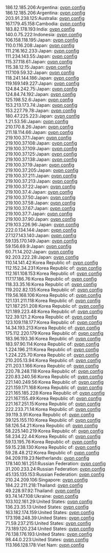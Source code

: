 186.12.185.206:Argentina: [ovpn config](vpn/186_12_185_206.ovpn)  
186.12.185.206:Argentina: [ovpn config](vpn/186_12_185_206.ovpn)  
203.91.238.125:Australia: [ovpn config](vpn/203_91_238_125.ovpn)  
167.179.45.158:Cambodia: [ovpn config](vpn/167_179_45_158.ovpn)  
183.82.178.193:India: [ovpn config](vpn/183_82_178_193.ovpn)  
140.0.75.222:Indonesia: [ovpn config](vpn/140_0_75_222.ovpn)  
106.158.118.195:Japan: [ovpn config](vpn/106_158_118_195.ovpn)  
110.0.116.208:Japan: [ovpn config](vpn/110_0_116_208.ovpn)  
111.216.162.233:Japan: [ovpn config](vpn/111_216_162_233.ovpn)  
111.234.143.55:Japan: [ovpn config](vpn/111_234_143_55.ovpn)  
115.37.118.61:Japan: [ovpn config](vpn/115_37_118_61.ovpn)  
115.38.12.15:Japan: [ovpn config](vpn/115_38_12_15.ovpn)  
117.109.59.32:Japan: [ovpn config](vpn/117_109_59_32.ovpn)  
118.241.144.186:Japan: [ovpn config](vpn/118_241_144_186.ovpn)  
119.169.149.227:Japan: [ovpn config](vpn/119_169_149_227.ovpn)  
124.84.242.75:Japan: [ovpn config](vpn/124_84_242_75.ovpn)  
124.84.74.192:Japan: [ovpn config](vpn/124_84_74_192.ovpn)  
125.198.52.6:Japan: [ovpn config](vpn/125_198_52_6.ovpn)  
153.213.173.74:Japan: [ovpn config](vpn/153_213_173_74.ovpn)  
153.227.79.78:Japan: [ovpn config](vpn/153_227_79_78.ovpn)  
180.47.225.223:Japan: [ovpn config](vpn/180_47_225_223.ovpn)  
1.21.53.56:Japan: [ovpn config](vpn/1_21_53_56.ovpn)  
210.170.8.26:Japan: [ovpn config](vpn/210_170_8_26.ovpn)  
211.18.114.66:Japan: [ovpn config](vpn/211_18_114_66.ovpn)  
219.100.37.1:Japan: [ovpn config](vpn/219_100_37_1.ovpn)  
219.100.37.108:Japan: [ovpn config](vpn/219_100_37_108.ovpn)  
219.100.37.109:Japan: [ovpn config](vpn/219_100_37_109.ovpn)  
219.100.37.125:Japan: [ovpn config](vpn/219_100_37_125.ovpn)  
219.100.37.138:Japan: [ovpn config](vpn/219_100_37_138.ovpn)  
219.100.37.19:Japan: [ovpn config](vpn/219_100_37_19.ovpn)  
219.100.37.205:Japan: [ovpn config](vpn/219_100_37_205.ovpn)  
219.100.37.211:Japan: [ovpn config](vpn/219_100_37_211.ovpn)  
219.100.37.213:Japan: [ovpn config](vpn/219_100_37_213.ovpn)  
219.100.37.22:Japan: [ovpn config](vpn/219_100_37_22.ovpn)  
219.100.37.4:Japan: [ovpn config](vpn/219_100_37_4.ovpn)  
219.100.37.50:Japan: [ovpn config](vpn/219_100_37_50.ovpn)  
219.100.37.58:Japan: [ovpn config](vpn/219_100_37_58.ovpn)  
219.100.37.67:Japan: [ovpn config](vpn/219_100_37_67.ovpn)  
219.100.37.7:Japan: [ovpn config](vpn/219_100_37_7.ovpn)  
219.100.37.90:Japan: [ovpn config](vpn/219_100_37_90.ovpn)  
219.103.226.96:Japan: [ovpn config](vpn/219_103_226_96.ovpn)  
222.0.134.144:Japan: [ovpn config](vpn/222_0_134_144.ovpn)  
27.127.143.140:Japan: [ovpn config](vpn/27_127_143_140.ovpn)  
59.135.170.149:Japan: [ovpn config](vpn/59_135_170_149.ovpn)  
59.156.69.9:Japan: [ovpn config](vpn/59_156_69_9.ovpn)  
60.71.14.202:Japan: [ovpn config](vpn/60_71_14_202.ovpn)  
92.203.222.28:Japan: [ovpn config](vpn/92_203_222_28.ovpn)  
110.14.141.42:Korea Republic of: [ovpn config](vpn/110_14_141_42.ovpn)  
112.152.34.231:Korea Republic of: [ovpn config](vpn/112_152_34_231.ovpn)  
112.161.108.153:Korea Republic of: [ovpn config](vpn/112_161_108_153.ovpn)  
117.17.186.76:Korea Republic of: [ovpn config](vpn/117_17_186_76.ovpn)  
118.33.35.16:Korea Republic of: [ovpn config](vpn/118_33_35_16.ovpn)  
119.202.82.135:Korea Republic of: [ovpn config](vpn/119_202_82_135.ovpn)  
119.56.168.106:Korea Republic of: [ovpn config](vpn/119_56_168_106.ovpn)  
121.131.211.118:Korea Republic of: [ovpn config](vpn/121_131_211_118.ovpn)  
121.187.251.208:Korea Republic of: [ovpn config](vpn/121_187_251_208.ovpn)  
121.189.223.48:Korea Republic of: [ovpn config](vpn/121_189_223_48.ovpn)  
122.39.121.2:Korea Republic of: [ovpn config](vpn/122_39_121_2.ovpn)  
123.109.118.177:Korea Republic of: [ovpn config](vpn/123_109_118_177.ovpn)  
14.34.193.213:Korea Republic of: [ovpn config](vpn/14_34_193_213.ovpn)  
175.112.220.179:Korea Republic of: [ovpn config](vpn/175_112_220_179.ovpn)  
183.96.193.36:Korea Republic of: [ovpn config](vpn/183_96_193_36.ovpn)  
183.97.90.114:Korea Republic of: [ovpn config](vpn/183_97_90_114.ovpn)  
1.224.196.211:Korea Republic of: [ovpn config](vpn/1_224_196_211.ovpn)  
1.224.225.70:Korea Republic of: [ovpn config](vpn/1_224_225_70.ovpn)  
210.205.13.94:Korea Republic of: [ovpn config](vpn/210_205_13_94.ovpn)  
211.203.1.166:Korea Republic of: [ovpn config](vpn/211_203_1_166.ovpn)  
220.78.248.118:Korea Republic of: [ovpn config](vpn/220_78_248_118.ovpn)  
220.83.240.56:Korea Republic of: [ovpn config](vpn/220_83_240_56.ovpn)  
221.140.249.56:Korea Republic of: [ovpn config](vpn/221_140_249_56.ovpn)  
221.159.171.168:Korea Republic of: [ovpn config](vpn/221_159_171_168.ovpn)  
221.165.185.228:Korea Republic of: [ovpn config](vpn/221_165_185_228.ovpn)  
221.167.155.49:Korea Republic of: [ovpn config](vpn/221_167_155_49.ovpn)  
221.167.251.15:Korea Republic of: [ovpn config](vpn/221_167_251_15.ovpn)  
222.233.71.14:Korea Republic of: [ovpn config](vpn/222_233_71_14.ovpn)  
39.119.3.91:Korea Republic of: [ovpn config](vpn/39_119_3_91.ovpn)  
39.125.155.110:Korea Republic of: [ovpn config](vpn/39_125_155_110.ovpn)  
58.126.54.21:Korea Republic of: [ovpn config](vpn/58_126_54_21.ovpn)  
58.225.140.219:Korea Republic of: [ovpn config](vpn/58_225_140_219.ovpn)  
58.234.22.44:Korea Republic of: [ovpn config](vpn/58_234_22_44.ovpn)  
59.13.195.76:Korea Republic of: [ovpn config](vpn/59_13_195_76.ovpn)  
59.15.238.130:Korea Republic of: [ovpn config](vpn/59_15_238_130.ovpn)  
59.28.48.212:Korea Republic of: [ovpn config](vpn/59_28_48_212.ovpn)  
94.209.119.23:Netherlands: [ovpn config](vpn/94_209_119_23.ovpn)  
178.140.161.251:Russian Federation: [ovpn config](vpn/178_140_161_251.ovpn)  
31.200.233.24:Russian Federation: [ovpn config](vpn/31_200_233_24.ovpn)  
45.135.135.153:Russian Federation: [ovpn config](vpn/45_135_135_153.ovpn)  
210.24.209.106:Singapore: [ovpn config](vpn/210_24_209_106.ovpn)  
184.22.211.218:Thailand: [ovpn config](vpn/184_22_211_218.ovpn)  
49.228.97.92:Thailand: [ovpn config](vpn/49_228_97_92.ovpn)  
93.74.147.108:Ukraine: [ovpn config](vpn/93_74_147_108.ovpn)  
103.102.161.29:United States: [ovpn config](vpn/103_102_161_29.ovpn)  
136.23.35.13:United States: [ovpn config](vpn/136_23_35_13.ovpn)  
163.182.174.159:United States: [ovpn config](vpn/163_182_174_159.ovpn)  
173.198.248.39:United States: [ovpn config](vpn/173_198_248_39.ovpn)  
71.59.237.215:United States: [ovpn config](vpn/71_59_237_215.ovpn)  
73.189.120.234:United States: [ovpn config](vpn/73_189_120_234.ovpn)  
76.138.176.193:United States: [ovpn config](vpn/76_138_176_193.ovpn)  
98.44.0.223:United States: [ovpn config](vpn/98_44_0_223.ovpn)  
113.166.128.178:Viet Nam: [ovpn config](vpn/113_166_128_178.ovpn)  
